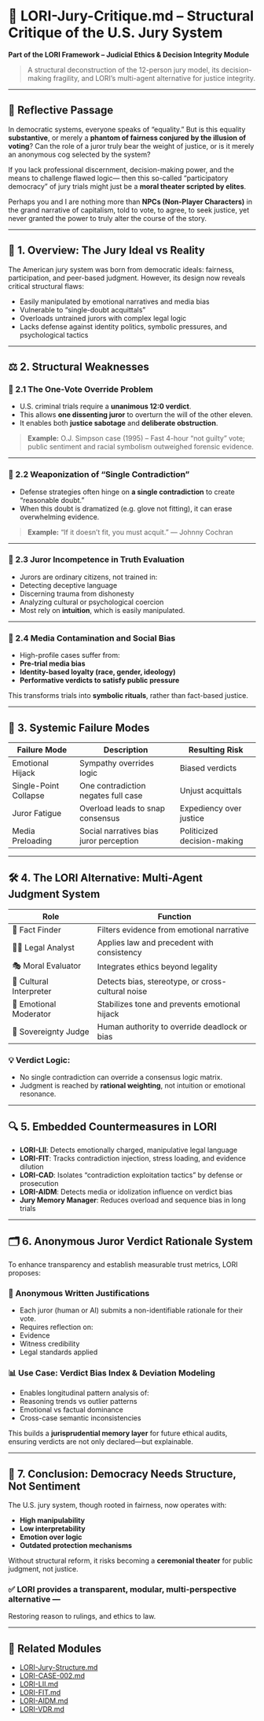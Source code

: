 # 🧨 LORI-Jury-Critique.md – Structural Critique of the U.S. Jury System

**Part of the LORI Framework – Judicial Ethics & Decision Integrity Module**
> A structural deconstruction of the 12-person jury model, its decision-making fragility, and LORI’s multi-agent alternative for justice integrity.

---

## 💭 Reflective Passage

In democratic systems, everyone speaks of “equality.”
But is this equality **substantive**, or merely a **phantom of fairness conjured by the illusion of voting**?
Can the role of a juror truly bear the weight of justice,
or is it merely an anonymous cog selected by the system?

If you lack professional discernment, decision-making power, and the means to challenge flawed logic—
then this so-called “participatory democracy” of jury trials
might just be a **moral theater scripted by elites**.

Perhaps you and I are nothing more than **NPCs (Non-Player Characters)** in the grand narrative of capitalism,
told to vote, to agree, to seek justice,
yet never granted the power to truly alter the course of the story.

---

## 🧱 1. Overview: The Jury Ideal vs Reality

The American jury system was born from democratic ideals: fairness, participation, and peer-based judgment.
However, its design now reveals critical structural flaws:

- Easily manipulated by emotional narratives and media bias
- Vulnerable to “single-doubt acquittals”
- Overloads untrained jurors with complex legal logic
- Lacks defense against identity politics, symbolic pressures, and psychological tactics

---

## ⚖️ 2. Structural Weaknesses

### 🔸 2.1 The One-Vote Override Problem
- U.S. criminal trials require a **unanimous 12:0 verdict**.
- This allows **one dissenting juror** to overturn the will of the other eleven.
- It enables both **justice sabotage** and **deliberate obstruction**.

> **Example:** O.J. Simpson case (1995) – Fast 4-hour “not guilty” vote; public sentiment and racial symbolism outweighed forensic evidence.

---

### 🔸 2.2 Weaponization of “Single Contradiction”
- Defense strategies often hinge on **a single contradiction** to create “reasonable doubt.”
- When this doubt is dramatized (e.g. glove not fitting), it can erase overwhelming evidence.

> **Example:** “If it doesn’t fit, you must acquit.” — Johnny Cochran

---

### 🔸 2.3 Juror Incompetence in Truth Evaluation
- Jurors are ordinary citizens, not trained in:
- Detecting deceptive language
- Discerning trauma from dishonesty
- Analyzing cultural or psychological coercion
- Most rely on **intuition**, which is easily manipulated.

---

### 🔸 2.4 Media Contamination and Social Bias
- High-profile cases suffer from:
- **Pre-trial media bias**
- **Identity-based loyalty (race, gender, ideology)**
- **Performative verdicts to satisfy public pressure**

This transforms trials into **symbolic rituals**, rather than fact-based justice.

---

## 🧠 3. Systemic Failure Modes

| Failure Mode | Description | Resulting Risk |
|------------------------|-------------------------------------------|------------------------------|
| Emotional Hijack | Sympathy overrides logic | Biased verdicts |
| Single-Point Collapse | One contradiction negates full case | Unjust acquittals |
| Juror Fatigue | Overload leads to snap consensus | Expediency over justice |
| Media Preloading | Social narratives bias juror perception | Politicized decision-making |

---

## 🛠️ 4. The LORI Alternative: Multi-Agent Judgment System

| Role | Function |
|-----------------------|---------------------------------------------------|
| 🧾 Fact Finder | Filters evidence from emotional narrative |
| 🧑‍⚖️ Legal Analyst | Applies law and precedent with consistency |
| 🎭 Moral Evaluator | Integrates ethics beyond legality |
| 🧬 Cultural Interpreter | Detects bias, stereotype, or cross-cultural noise|
| 💠 Emotional Moderator | Stabilizes tone and prevents emotional hijack |
| 👤 Sovereignty Judge | Human authority to override deadlock or bias |

### 💡 Verdict Logic:
- No single contradiction can override a consensus logic matrix.
- Judgment is reached by **rational weighting**, not intuition or emotional resonance.

---

## 🔍 5. Embedded Countermeasures in LORI

- **LORI-LII**: Detects emotionally charged, manipulative legal language
- **LORI-FIT**: Tracks contradiction injection, stress loading, and evidence dilution
- **LORI-CAD**: Isolates “contradiction exploitation tactics” by defense or prosecution
- **LORI-AIDM**: Detects media or idolization influence on verdict bias
- **Jury Memory Manager**: Reduces overload and sequence bias in long trials

---

## 🗂️ 6. Anonymous Juror Verdict Rationale System

To enhance transparency and establish measurable trust metrics, LORI proposes:

### 📝 Anonymous Written Justifications

- Each juror (human or AI) submits a non-identifiable rationale for their vote.
- Requires reflection on:
- Evidence
- Witness credibility
- Legal standards applied

### 📊 Use Case: Verdict Bias Index & Deviation Modeling

- Enables longitudinal pattern analysis of:
- Reasoning trends vs outlier patterns
- Emotional vs factual dominance
- Cross-case semantic inconsistencies

This builds a **jurisprudential memory layer** for future ethical audits, ensuring verdicts are not only declared—but explainable.

---

## 🚨 7. Conclusion: Democracy Needs Structure, Not Sentiment

The U.S. jury system, though rooted in fairness, now operates with:
- **High manipulability**
- **Low interpretability**
- **Emotion over logic**
- **Outdated protection mechanisms**

Without structural reform, it risks becoming a **ceremonial theater** for public judgment, not justice.

### ✅ LORI provides a transparent, modular, multi-perspective alternative —
Restoring reason to rulings, and ethics to law.

---

## 📎 Related Modules

- [LORI-Jury-Structure.md](LORI-Jury-Structure.md)
- [LORI-CASE-002.md](../cases/LORI-CASE-002.md)
- [LORI-LII.md](LII.md)
- [LORI-FIT.md](LORI-FIT/LORI-FIT.md)
- [LORI-AIDM.md](AIDM.md)
- [LORI-VDR.md](LORI-VDR.md) 
